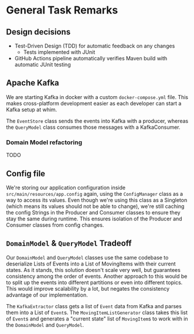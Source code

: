 # General Task Remarks

## Design decisions

- Test-Driven Design (TDD) for automatic feedback on any changes
    - Tests implemented with JUnit
- GitHub Actions pipeline automatically verifies Maven build with automatic JUnit testing

## Apache Kafka

We are starting Kafka in docker with a custom `docker-compose.yml` file.
This makes cross-platform development easier as each developer can start a Kafka setup at whim.

The `EventStore` class sends the events into Kafka with a producer, whereas the `QueryModel` class consumes those
messages with a KafkaConsumer.

### Domain Model refactoring

TODO

## Config file

We're storing our application configuration inside `src/main/resources/app.config` again, using the `ConfigManager`
class as a way to access its values.
Even though we're using this class as a Singleton (which means its values should not be able to change), we're still
caching the config Strings in the Producer and Consumer classes to ensure they stay the same during runtime.
This ensures isolation of the Producer and Consumer classes from config changes.

## `DomainModel` & `QueryModel` Tradeoff

Our `DomainModel` and `QueryModel` classes use the same codebase to deserialize Lists of Events into a List of
MovingItems with their current states.
As it stands, this solution doesn't scale very well, but guarantees consistency among the order of events.
Another approach to this would be to split up the events into different partitions or even into different topics.
This would improve scalability by a lot, but negates the consistency advantage of our implementation.

The `KafkaExtractor` class gets a list of `Event` data from Kafka and parses them into a List of `Event`s.
The `MovingItemListGenerator` class takes this list of `Event`s and generates a "current state" list of `MovingItem`s to
work with in the `DomainModel` and `QueryModel`.
